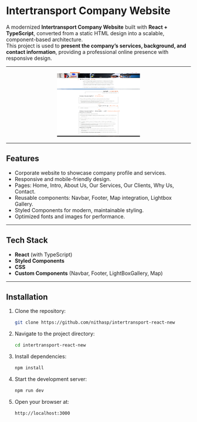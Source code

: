 # Intertransport Company Website

A modernized **Intertransport Company Website** built with **React + TypeScript**, converted from a static HTML design into a scalable, component-based architecture.  
This project is used to **present the company’s services, background, and contact information**, providing a professional online presence with responsive design.

---

<p align="center">
    <a href="https://raw.githubusercontent.com/nithasp/intertransport-react-new/master/screenshots/sc1.jpg" target="_blank">
    <img src="screenshots/sc1.jpg" width="45%" hspace="5" style="height: 177px"/>
  </a>
</p>

---

## Features

- Corporate website to showcase company profile and services.
- Responsive and mobile-friendly design.
- Pages: Home, Intro, About Us, Our Services, Our Clients, Why Us, Contact.
- Reusable components: Navbar, Footer, Map integration, Lightbox Gallery.
- Styled Components for modern, maintainable styling.
- Optimized fonts and images for performance.

---

## Tech Stack

- **React** (with TypeScript)
- **Styled Components**
- **CSS**
- **Custom Components** (Navbar, Footer, LightBoxGallery, Map)

---

## Installation

1. Clone the repository:
   ```bash
   git clone https://github.com/nithasp/intertransport-react-new
   ```

2. Navigate to the project directory:
   ```bash
   cd intertransport-react-new
   ```

3. Install dependencies:
   ```bash
   npm install
   ```

4. Start the development server:
   ```bash
   npm run dev
   ```

5. Open your browser at:
   ```
   http://localhost:3000
   ```
